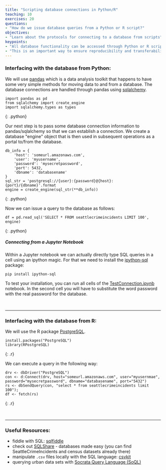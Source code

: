 ```yaml
---
title: "Scripting database connections in Python/R"
teaching: 10
exercises: 20
questions:
- "How do we issue database queries from a Python or R script?"
objectives:
- "Learn about the protocols for connecting to a database from scripts"
keypoints:
- "All database functionality can be accessed through Python or R scripts"
- "This is an important way to ensure reproducibility and transferability of our work"
---
```



### Interfacing with the database from Python:

We will use [pandas](pandas.pydata.org) which is a data analysis toolkit that happens to have some very simple methods for moving data to and from a database. The database connections are handled through pandas using [sqlalchemy](www.sqlalchemy.org).

~~~
import pandas as pd
from sqlalchemy import create_engine
import sqlalchemy.types as types
~~~
{: .python}

Our next step is to pass some database connection information to pandas/sqlalchemy so that we can establish a connection. We create a database "engine" object that is then used in subsequent operations as a portal to/from the database.

~~~
db_info = {
    'host': 'someurl.amazonaws.com',
    'user': 'myusername',
    'password': 'mysecretpassword',
    'port': 5432,
    'dbname': 'databasename'
}
sql_str = 'postgresql://{user}:{password}@{host}:{port}/{dbname}'.format
engine = create_engine(sql_str(**db_info))
~~~
{: .python}

Now we can issue a query to the database as follows:

~~~
df = pd.read_sql('SELECT * FROM seattlecrimeincidents LIMIT 100', engine)
~~~
{: .python}



##### Connecting from a Jupyter Notebook

Within a Jupyter notebook we can actually directly type SQL queries in a cell using an ipython magic. For that we need to install the [ipython-sql](https://pypi.python.org/pypi/ipython-sql) package:

```
pip install ipython-sql
```


To test your installation, you can run all cells of the [TestConnection.ipynb](../code/TestConnection.ipynb) notebook. In the second cell you will have to substitute the word password with the real password for the database.


<br>

---

### Interfacing with the database from R:

We will use the R package [PostgreSQL](https://cran.r-project.org/web/packages/RPostgreSQL/index.html).

~~~
install.packages("PostgreSQL")
library(RPostgreSQL)
~~~
{: .r}

We can execute a query in the following way:

~~~
drv <- dbDriver("PostgreSQL")
con <- d:Connect(drv, host="someurl.amazonaws.com", user="myusernmae", password="mysecretpassword", dbname="databasename", port="5432")
rs <- dbSendQuery(con, "select * from seattlecrimeincidents limit 100"); 
df <- fetch(rs)
~~~
{: .r}

<br>

---
### Useful Resources:
* fiddle with SQL: [sqlfiddle](http://sqlfiddle.com/)
* check out [SQLShare](https://sqlshare.escience.washington.edu/sqlshare/) - databases made easy (you can find SeattleCrimeIncidents and census datasets already there)
* manipulate `.csv` files locally with the SQL language: [csvkit](https://csvkit.readthedocs.io/en/1.0.2/)
* querying urban data sets with [Socrata Query Language (SoQL)](https://dev.socrata.com/docs/queries/)
